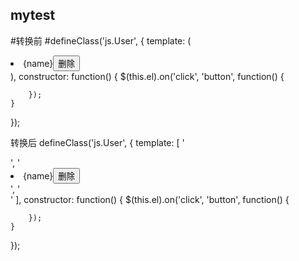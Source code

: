 ## mytest

#转换前
#defineClass('js.User', {
	template: (
		<div>
			<li>{name}<button>删除</button></li>
		</div>
	),
	constructor: function() {
		$(this.el).on('click', 'button', function() {
			
		});
	}
});


转换后
defineClass('js.User', {
	template: [
		'<div>',
			'<li>{name}<button>删除</button></li>',
		'</div>'
	],
	constructor: function() {
		$(this.el).on('click', 'button', function() {
			
		});
	}
});

